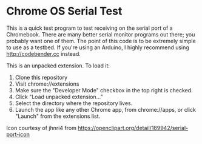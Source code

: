 # Chrome OS Serial Test

This is a quick test program to test receiving on the serial port of a Chromebook.  There are many better serial monitor programs out there; you probably want one of them.  The point of this code is to be extremely simple to use as a testbed.  If you're using an Arduino, I highly recommend using http://codebender.cc instead.

This is an unpacked extension.  To load it:

1.  Clone this repository
2.  Visit chrome://extensions
3.  Make sure the "Developer Mode" checkbox in the top right is checked.
4.  Click "Load unpacked extension..."
5.  Select the directory where the repository lives.
6.  Launch the app like any other Chrome app, from chrome://apps, or click "Launch" from the extensions list.

Icon courtesy of jhnri4 from https://openclipart.org/detail/189942/serial-port-icon
